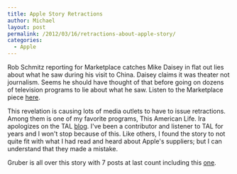 ```yaml
---
title: Apple Story Retractions
author: Michael
layout: post
permalink: /2012/03/16/retractions-about-apple-story/
categories:
  - Apple
---
```

Rob Schmitz reporting for Marketplace catches Mike Daisey in flat out lies about what he saw during his visit to China. Daisey claims it was theater not journalism. Seems he should have thought of that before going on dozens of television programs to lie about what he saw. Listen to the Marketplace piece [here][1]. 

This revelation is causing lots of media outlets to have to issue retractions. Among them is one of my favorite programs, This American Life. Ira apologizes on the TAL [blog][2]. I've been a contributor and listener to TAL for years and I won't stop because of this. Like others, I found the story to not quite fit with what I had read and heard about Apple's suppliers; but I can understand that they made a mistake.

Gruber is all over this story with 7 posts at last count including this [one][3].

 [1]: http://www.marketplace.org/topics/life/ieconomy/acclaimed-apple-critic-made-details "Schmitz busts Daisey"
 [2]: http://www.thisamericanlife.org/blog "TAL Retraction"
 [3]: http://daringfireball.net/linked/2012/03/16/this-american-life-mike-daisey
